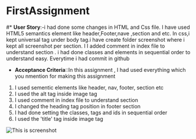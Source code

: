# FirstAssignment

#* **User Story**:-i had done some changes in HTML and Css file. I have used HTML5 semantics element like header,Footer,nave ,section and etc. In css,i kept universal tag under body tag.i have create folder screenshot where i kept all  screenshot per section. I I added comment in index file to understand section . i had done classes and elements in sequential order to understand easy. Everytime i had commit in github

* **Acceptance Criteria**::In this assignment , I had used everything which you nmention for making this assignment
1. I used sementic elements like header, nav, footer,  section etc
2. I used the alt tag inside image tag
3. I used comment in index file to understand section 
4. I changed the heading tag position in footer section
5. I had done setting the classes, tags and ids in sequential order
6. I used the 'title' tag inside image tag


![This is screenshot](images/Screenshot%20(103).png)